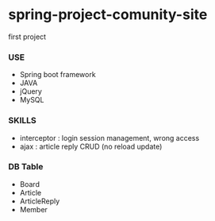 # spring-project-comunity-site
first project

### USE
- Spring boot framework
- JAVA
- jQuery
- MySQL

### SKILLS
- interceptor : login session management, wrong access
- ajax : article reply CRUD (no reload update)

### DB Table
- Board
- Article
- ArticleReply
- Member
